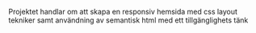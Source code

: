 Projektet handlar om att skapa en responsiv hemsida med css layout tekniker samt användning av semantisk html med ett tillgänglighets tänk
